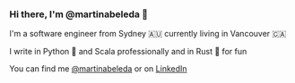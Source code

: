 ### Hi there, I'm @martinabeleda 👋

I'm a software engineer from Sydney 🇦🇺 currently living in Vancouver 🇨🇦

I write in Python 🐍 and Scala professionally and in Rust 🦀 for fun

You can find me [@martinabeleda](https://twitter.com/martinabeleda) or on [LinkedIn](https://www.linkedin.com/in/martinabeleda/)
